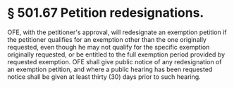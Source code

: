# § 501.67   Petition redesignations.

OFE, with the petitioner's approval, will redesignate an exemption petition if the petitioner qualifies for an exemption other than the one originally requested, even though he may not qualify for the specific exemption originally requested, or be entitled to the full exemption period provided by requested exemption. OFE shall give public notice of any redesignation of an exemption petition, and where a public hearing has been requested notice shall be given at least thirty (30) days prior to such hearing.




